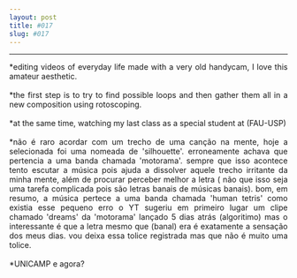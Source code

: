 ```yaml
---
layout: post
title: #017
slug: #017
---
```


---
<p class="description" style="text-align: justify;">
*editing videos of everyday life made with a very old handycam, I love this amateur aesthetic.
<br>
<br>  
*the first step is to try to find possible loops and then gather them all in a new composition using rotoscoping.
<br>
<br> 
*at the same time, watching my last class as a special student at (FAU-USP)
<br>
<br> 
*não é raro acordar com um trecho de uma canção na mente, hoje a selecionada foi uma nomeada de 'silhouette'. erroneamente achava que pertencia a uma banda chamada 'motorama'. sempre que isso acontece tento escutar a música pois ajuda a dissolver aquele trecho irritante da minha mente, além de procurar perceber melhor a letra ( não que isso seja uma tarefa complicada pois são letras banais de músicas banais). bom, em resumo, a música pertece a uma banda chamada 'human tetris' como existia esse pequeno erro o YT sugeriu em primeiro lugar um clipe chamado 'dreams' da 'motorama' lançado 5 dias atrás (algoritimo) mas o interessante é que a letra mesmo que (banal) era é exatamente a sensação dos meus dias. vou deixa essa tolice registrada mas que não é muito uma tolice.
<br>
<br> 
*UNICAMP e agora? 
<br>
<br> 
